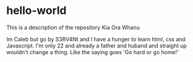 # hello-world

This is a description of the repository
Kia Ora Whanu

Im Caleb but go by S3RV4Nt and I have a hunger to learn html, css and Javascript. I'm only 22 and already a father and huband and straight up wouldn't change a thing. Like the saying goes 'Go hard or go home!'
